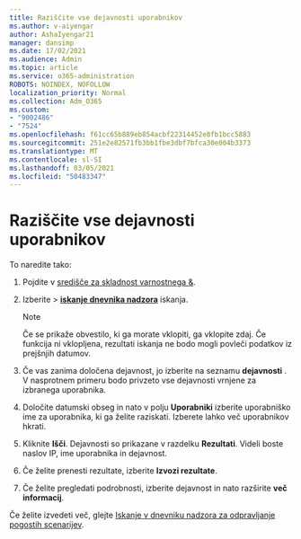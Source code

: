 ```yaml
---
title: Raziščite vse dejavnosti uporabnikov
ms.author: v-aiyengar
author: AshaIyengar21
manager: dansimp
ms.date: 17/02/2021
ms.audience: Admin
ms.topic: article
ms.service: o365-administration
ROBOTS: NOINDEX, NOFOLLOW
localization_priority: Normal
ms.collection: Adm_O365
ms.custom:
- "9002486"
- "7524"
ms.openlocfilehash: f61cc65b889eb854acbf22314452e8fb1bcc5883
ms.sourcegitcommit: 251e2e82571fb3bb1fbe3dbf7bfca30e004b3373
ms.translationtype: MT
ms.contentlocale: sl-SI
ms.lasthandoff: 03/05/2021
ms.locfileid: "50483347"
---
```

# <a name="investigate-all-the-users-activities"></a>Raziščite vse dejavnosti uporabnikov

To naredite tako:

1. Pojdite v [središče za skladnost varnostnega &](https://go.microsoft.com/fwlink/p/?linkid=2077143).
1. Izberite   >  **[iskanje dnevnika nadzora](https://go.microsoft.com/fwlink/?linkid=2103759)** iskanja.
    > [!NOTE]
    > Če se prikaže obvestilo, ki ga morate vklopiti, ga vklopite zdaj. Če funkcija ni vklopljena, rezultati iskanja ne bodo mogli povleči podatkov iz prejšnjih datumov.

1. Če vas zanima določena dejavnost, jo izberite na seznamu **dejavnosti** . V nasprotnem primeru bodo privzeto vse dejavnosti vrnjene za izbranega uporabnika.
1. Določite datumski obseg in nato v polju **Uporabniki** izberite uporabniško ime za uporabnika, ki ga želite raziskati. Izberete lahko več uporabnikov hkrati.
1. Kliknite **Išči**. Dejavnosti so prikazane v razdelku **Rezultati**. Videli boste naslov IP, ime uporabnika in dejavnost.
1. Če želite prenesti rezultate, izberite **Izvozi rezultate**.
1. Če želite pregledati podrobnosti, izberite dejavnost in nato razširite **več informacij**.

Če želite izvedeti več, glejte [Iskanje v dnevniku nadzora za odpravljanje pogostih scenarijev](https://go.microsoft.com/fwlink/?linkid=2103944).